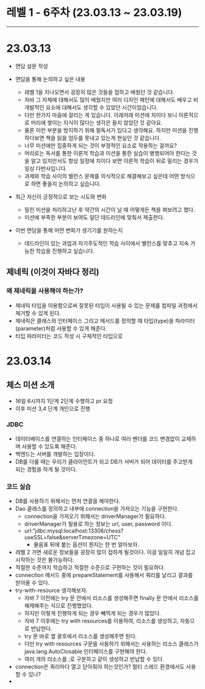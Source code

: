 # 레벨 1 - 6주차 (23.03.13 ~ 23.03.19)

---

# 23.03.13

- 면담 설문 작성
- 면담을 통해 논의하고 싶은 내용
  - 레벨 1을 지나오면서 굉장히 많은 것들을 접하고 배웠던 것 같습니다. 
  - 자바 그 자체에 대해서도 많이 배웠지만 여러 디자인 패턴에 대해서도 배우고 비개발적인 요소에 대해서도 생각할 수 있었던 시간이었습니다. 
  - 다만 한가지 마음에 걸리는 게 있습니다. 이래저래 미션에 치이다 보니 이론적으로 머리에 쌓이는 지식이 많다는 생각은 들지 않았던 것 같아요. 
  - 물론 이런 부분을 방지하기 위해 필독서가 있다고 생각해요. 하지만 미션을 진행하다보면 책을 읽을 엄두를 못내고 있는게 현실인 것 같습니다.  
  - 너무 미션에만 집중하게 되는 것이 부정적인 요소로 작용하는 걸까요? 
  - 머리로는 독서를 통한 이론적 학습과 미션을 통한 실습이 병행되어야 한다는 것을 알고 있지만서도 항상 일정에 치이다 보면 이론적 학습이 뒤로 밀리는 경우가 일상 다반사입니다. 
  - 과제와 학습 사이의 밸런스 문제를 의식적으로 해결해보고 싶은데 어떤 방식으로 하면 좋을지 논의하고 싶습니다.

- 최근 자신이 긍정적으로 보는 시도와 변화
  - 밀린 미션을 처리하고난 후 약간의 시간이 날 때 어떻게든 책을 펴보려고 했다.
  - 미션에 부족한 부분이 보여도 일단 데드라인에 맞춰서 제출한다.

- 이번 면담을 통해 어떤 변화가 생기기를 원하는지
  - 데드라인이 있는 과업과 자기주도적인 학습 사이에서 밸런스를 맞추고 지속 가능한 학습을 진행하고 싶습니다.

## 제네릭 (이것이 자바다 정리)
### 왜 제네릭을 사용해야 하는가?
- 제네릭 타입을 이용함으로써 잘못된 타입이 사용될 수 있는 문제를 컴파일 과정에서 제거할 수 있게 된다.
- 제네릭은 클래스와 인터페이스 그리고 메서드를 정의할 때 타입(type)을 파라미터(parameter)처럼 사용할 수 있게 해준다.
- 타입 파라미터는 코드 작성 시 구체적인 타입으로


# 23.03.14
## 체스 미션 소개
- 16일 6시까지 1단계 2단계 수행하고 pr 요청
- 이후 미션 3,4 단계 개인으로 진행

### JDBC
- 데이터베이스를 연결하는 인터페이스 중 하나로 여러 벤더를 코드 변경없이 교체하며 사용할 수 있도록 해준다.
- 백엔드는 서버를 개발하는 입장이다.
- DB를 다룰 때는 우리가 클라이언트가 되고 DB가 서버가 되어 데이터를 주고받게 되는 경험을 하게 될 것이다.

### 코드 실습
- DB를 사용하기 위해서는 먼저 연결을 해야한다.
- Dao 클래스를 정의하고 내부에 connection을 가져오는 기능을 구현한다.
  - connection을 가져오기 위해서는 driverManager가 필요하다.
  - driverManager가 필용로 하는 정보는 url, user, password 이다.
  - url:"jdbc:mysql:localhost:13306/chess?useSSL=false&serverTimezone=UTC"
    - 물음표 뒤에 붙는 옵션이 뭔지는 한 번 알아보자.
- 레벨 2 가면 새로운 정보들을 굉장히 많이 접하게 될것이다. 이걸 일일히 개념 잡고 시작하는 것은 불가능하다.
- 적절한 수준까지 학습하고 적절한 수준으로 구현하는 것이 필요하다.
- connection 메서드 중에 prepareStatement를 사용해서 쿼리를 날리고 결과를 받아올 수 있다.
- try-with-resource 생각해보자.
  - 자바 7 이전에는 try 문 안에서 리소스를 생성해주면 finally 문 안에서 리소스를 해제해주는 식으로 진행했었다.
  - 하지만 이렇게 진행하게 되는 경우 빼먹게 되는 경우가 많았다.
  - 자바 7 이후에는 try with resources를 이용하여, 리소스를 생성하고, 자동으로 반납한다.
  - try 문 바로 옆 괄호에서 리소스를 생성해주면 된다.
  - 다만 try with resources 구문을 사용하기 위해서는 사용하는 리소스 클래스가 java.lang.AutoClosable 인터페이스를 구현해야 한다.
  - 여러 개의 리소스를 ;로 구분하고 같이 생성하고 반납할 수 있다.
- connection은 쿼리마다 열고 닫아줘야 하는것인가? 멀티 스레드 환경에서도 사용할 수 있나?
- 



























